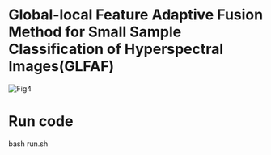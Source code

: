# Global-local Feature Adaptive Fusion Method for Small Sample Classification of Hyperspectral Images(GLFAF)
![Fig4](https://user-images.githubusercontent.com/46258228/224473582-ad6ddb39-d650-4337-8bde-9d97f0c7db7a.png)
# Run code
bash run.sh
